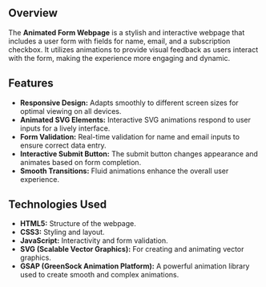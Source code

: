
## Overview

The **Animated Form Webpage** is a stylish and interactive webpage that includes a user form with fields for name, email, and a subscription checkbox. It utilizes animations to provide visual feedback as users interact with the form, making the experience more engaging and dynamic.

## Features

- **Responsive Design:** Adapts smoothly to different screen sizes for optimal viewing on all devices.
- **Animated SVG Elements:** Interactive SVG animations respond to user inputs for a lively interface.
- **Form Validation:** Real-time validation for name and email inputs to ensure correct data entry.
- **Interactive Submit Button:** The submit button changes appearance and animates based on form completion.
- **Smooth Transitions:** Fluid animations enhance the overall user experience.

## Technologies Used

- **HTML5:** Structure of the webpage.
- **CSS3:** Styling and layout.
- **JavaScript:** Interactivity and form validation.
- **SVG (Scalable Vector Graphics):** For creating and animating vector graphics.
- **GSAP (GreenSock Animation Platform):** A powerful animation library used to create smooth and complex animations.
